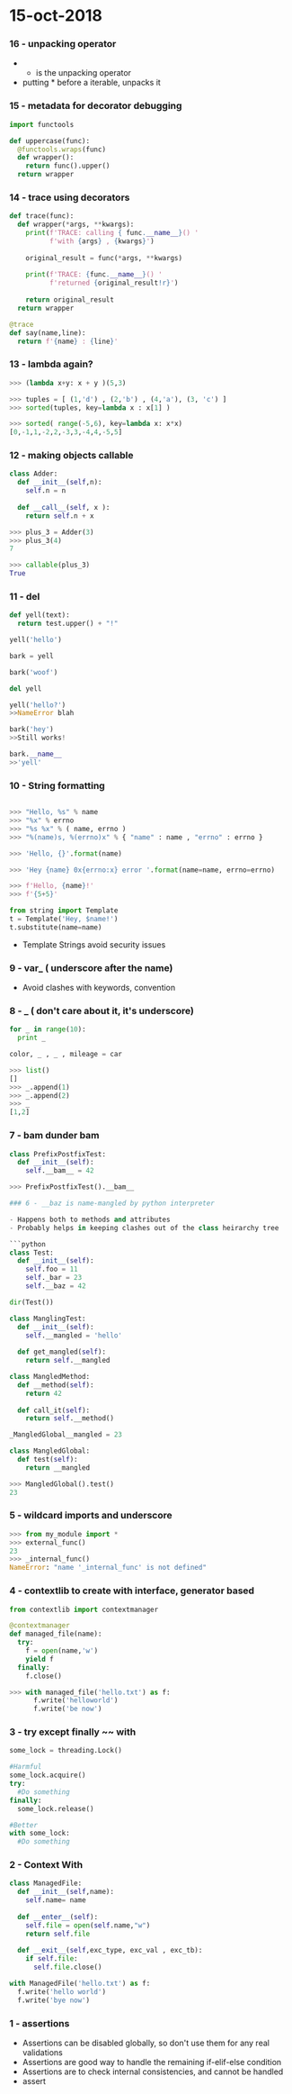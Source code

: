 # 15-oct-2018


### 16 - unpacking operator

- * is the unpacking operator
- putting * before a iterable, unpacks it

### 15 - metadata for decorator debugging

```python
import functools

def uppercase(func):
  @functools.wraps(func)
  def wrapper():
    return func().upper()
  return wrapper
```

### 14 - trace using decorators

```python
def trace(func):
  def wrapper(*args, **kwargs):
    print(f'TRACE: calling { func.__name__}() '
          f'with {args} , {kwargs}')
    
    original_result = func(*args, **kwargs)
    
    print(f'TRACE: {func.__name__}() '
          f'returned {original_result!r}')
          
    return original_result
  return wrapper

@trace
def say(name,line):
  return f'{name} : {line}'

```

### 13 - lambda again?

```python
>>> (lambda x+y: x + y )(5,3)

>>> tuples = [ (1,'d') , (2,'b') , (4,'a'), (3, 'c') ]
>>> sorted(tuples, key=lambda x : x[1] )

>>> sorted( range(-5,6), key=lambda x: x*x)
[0,-1,1,-2,2,-3,3,-4,4,-5,5]


```


### 12 - making objects callable

```python
class Adder:
  def __init__(self,n):
    self.n = n
    
  def __call__(self, x ):
    return self.n + x 

>>> plus_3 = Adder(3)
>>> plus_3(4)
7

>>> callable(plus_3)
True
```


### 11 - del

```python
def yell(text):
  return test.upper() + "!"

yell('hello')

bark = yell

bark('woof')

del yell

yell('hello?')
>>NameError blah

bark('hey')
>>Still works!

bark.__name__
>>'yell'

```

### 10 - String formatting

```python

>>> "Hello, %s" % name
>>> "%x" % errno
>>> "%s %x" % ( name, errno )
>>> "%(name)s, %(errno)x" % { "name" : name , "errno" : errno }

>>> 'Hello, {}'.format(name)

>>> 'Hey {name} 0x{errno:x} error '.format(name=name, errno=errno)

>>> f'Hello, {name}!'
>>> f'{5+5}'
```
```python
from string import Template
t = Template('Hey, $name!')
t.substitute(name=name)
```

- Template Strings avoid security issues



### 9 - var_ ( underscore after the name)

- Avoid clashes with keywords, convention

### 8 - _ ( don't care about it, it's underscore)

```python
for _ in range(10):
  print _
```

```python
color, _ , _ , mileage = car
```

```python
>>> list()
[]
>>> _.append(1)
>>> _.append(2)
>>> _
[1,2]
```


### 7 - __bam__ dunder bam

```python
class PrefixPostfixTest:
  def __init__(self):
    self.__bam__ = 42

>>> PrefixPostfixTest().__bam__

### 6 - __baz is name-mangled by python interpreter

- Happens both to methods and attributes
- Probably helps in keeping clashes out of the class heirarchy tree

```python
class Test:
  def __init__(self):
    self.foo = 11
    self._bar = 23
    self.__baz = 42

dir(Test())
```

```python
class ManglingTest:
  def __init__(self):
    self.__mangled = 'hello'
    
  def get_mangled(self):
    return self.__mangled
```

```python
class MangledMethod:
  def __method(self):
    return 42
    
  def call_it(self):
    return self.__method()
```

```python
_MangledGlobal__mangled = 23

class MangledGlobal:
  def test(self):
    return __mangled

>>> MangledGlobal().test()
23
```


### 5 - wildcard imports and underscore

```python
>>> from my_module import *
>>> external_func()
23
>>> _internal_func()
NameError: "name '_internal_func' is not defined"
```

### 4 - contextlib to create with interface, generator based

```python
from contextlib import contextmanager

@contextmanager
def managed_file(name):
  try:
    f = open(name,'w')
    yield f
  finally:
    f.close()

>>> with managed_file('hello.txt') as f:
      f.write('helloworld')
      f.write('be now')
```


### 3 - try except finally ~~ with

```python
some_lock = threading.Lock()

#Harmful
some_lock.acquire()
try:
  #Do something
finally:
  some_lock.release()

#Better
with some_lock:
  #Do something
```

### 2 - Context With

```python
class ManagedFile:
  def __init__(self,name):
    self.name= name
  
  def __enter__(self):
    self.file = open(self.name,"w")
    return self.file
    
  def __exit__(self,exc_type, exc_val , exc_tb):
    if self.file:
      self.file.close()

with ManagedFile('hello.txt') as f:
  f.write('hello world')
  f.write('bye now')
```


### 1 - assertions

- Assertions can be disabled globally, so don't use them for any real validations
- Assertions are good way to handle the remaining if-elif-else condition
- Assertions are to check internal consistencies, and cannot be handled
- assert <assert condition>
